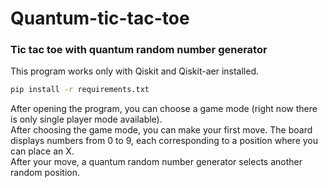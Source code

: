 # Quantum-tic-tac-toe
###  Tic tac toe with quantum random number generator
This program works only with Qiskit and Qiskit-aer installed.

```bash 
pip install -r requirements.txt
```

After opening the program, you can choose a game mode (right now there is only single player mode available).\
After choosing the game mode, you can make your first move. The board displays numbers from 0 to 9, each corresponding to a position where you can place an X.\
After your move, a quantum random number generator selects another random position.
